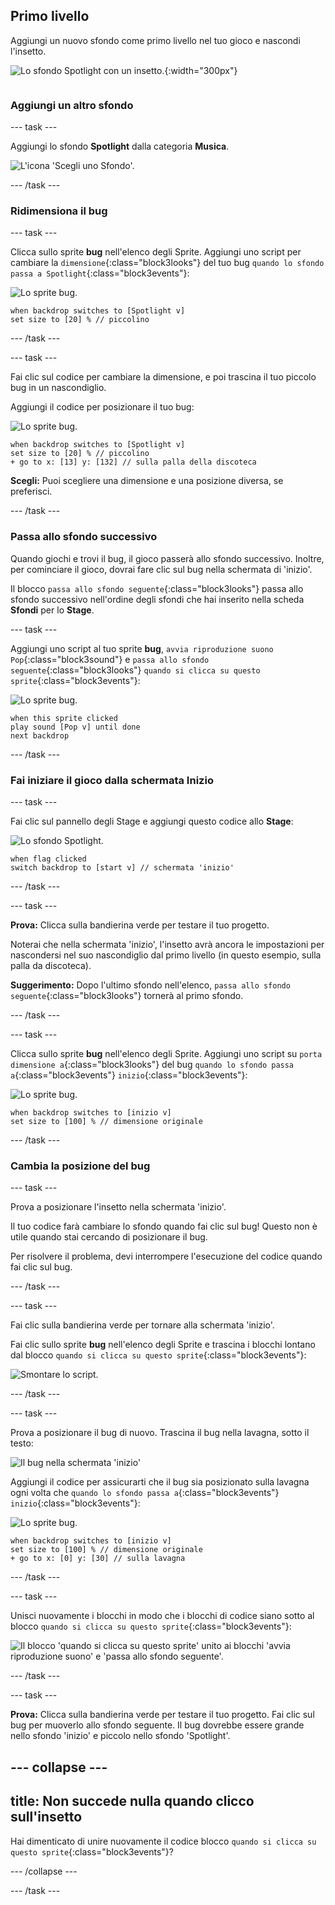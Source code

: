 ## Primo livello

<div style="display: flex; flex-wrap: wrap">
<div style="flex-basis: 200px; flex-grow: 1; margin-right: 15px;">
Aggiungi un nuovo sfondo come primo livello nel tuo gioco e nascondi l'insetto.
</div>
<div>

![Lo sfondo Spotlight con un insetto.](images/first-level.png){:width="300px"}

</div>
</div>

### Aggiungi un altro sfondo

--- task ---

Aggiungi lo sfondo **Spotlight** dalla categoria **Musica**.

![L'icona 'Scegli uno Sfondo'.](images/backdrop-button.png)

--- /task ---

### Ridimensiona il bug

--- task ---

Clicca sullo sprite **bug** nell'elenco degli Sprite. Aggiungi uno script per cambiare la `dimensione`{:class="block3looks"} del tuo bug `quando lo sfondo passa a Spotlight`{:class="block3events"}:

![Lo sprite bug.](images/bug-sprite.png)

```blocks3
when backdrop switches to [Spotlight v]
set size to [20] % // piccolino
```

--- /task ---

--- task ---

Fai clic sul codice per cambiare la dimensione, e poi trascina il tuo piccolo bug in un nascondiglio.

Aggiungi il codice per posizionare il tuo bug:

![Lo sprite bug.](images/bug-sprite.png)

```blocks3
when backdrop switches to [Spotlight v]
set size to [20] % // piccolino
+ go to x: [13] y: [132] // sulla palla della discoteca
```

**Scegli:** Puoi scegliere una dimensione e una posizione diversa, se preferisci.

--- /task ---

### Passa allo sfondo successivo

Quando giochi e trovi il bug, il gioco passerà allo sfondo successivo. Inoltre, per cominciare il gioco, dovrai fare clic sul bug nella schermata di 'inizio'.

Il blocco `passa allo sfondo seguente`{:class="block3looks"} passa allo sfondo successivo nell'ordine degli sfondi che hai inserito nella scheda **Sfondi** per lo **Stage**.

--- task ---

Aggiungi uno script al tuo sprite **bug**, `avvia riproduzione suono Pop`{:class="block3sound"} e `passa allo sfondo seguente`{:class="block3looks"} `quando si clicca su questo sprite`{:class="block3events"}:

![Lo sprite bug.](images/bug-sprite.png)

```blocks3
when this sprite clicked
play sound [Pop v] until done
next backdrop
```

--- /task ---

### Fai iniziare il gioco dalla schermata Inizio

--- task ---

Fai clic sul pannello degli Stage e aggiungi questo codice allo **Stage**:

![Lo sfondo Spotlight.](images/stage-image.png)

```blocks3
when flag clicked
switch backdrop to [start v] // schermata 'inizio'
```

--- /task ---

--- task ---

**Prova:** Clicca sulla bandierina verde per testare il tuo progetto.

Noterai che nella schermata 'inizio', l'insetto avrà ancora le impostazioni per nascondersi nel suo nascondiglio dal primo livello (in questo esempio, sulla palla da discoteca).

**Suggerimento:** Dopo l'ultimo sfondo nell'elenco, `passa allo sfondo seguente`{:class="block3looks"} tornerà al primo sfondo.

--- /task ---

--- task ---

Clicca sullo sprite **bug** nell'elenco degli Sprite. Aggiungi uno script su `porta dimensione a`{:class="block3looks"} del bug `quando lo sfondo passa a`{:class="block3events"} `inizio`{:class="block3events"}:

![Lo sprite bug.](images/bug-sprite.png)

```blocks3
when backdrop switches to [inizio v]
set size to [100] % // dimensione originale
```

--- /task ---

### Cambia la posizione del bug

--- task ---

Prova a posizionare l'insetto nella schermata 'inizio'.

Il tuo codice farà cambiare lo sfondo quando fai clic sul bug! Questo non è utile quando stai cercando di posizionare il bug.

Per risolvere il problema, devi interrompere l'esecuzione del codice quando fai clic sul bug.

--- /task ---

--- task ---

Fai clic sulla bandierina verde per tornare alla schermata 'inizio'.

Fai clic sullo sprite **bug** nell'elenco degli Sprite e trascina i blocchi lontano dal blocco `quando si clicca su questo sprite`{:class="block3events"}:

![Smontare lo script.](images/breaking-script.png)

--- /task ---

--- task ---

Prova a posizionare il bug di nuovo. Trascina il bug nella lavagna, sotto il testo:

![Il bug nella schermata 'inizio'](images/bug-chalkboard.png)

Aggiungi il codice per assicurarti che il bug sia posizionato sulla lavagna ogni volta che `quando lo sfondo passa a`{:class="block3events"} `inizio`{:class="block3events"}:

![Lo sprite bug.](images/bug-sprite.png)

```blocks3
when backdrop switches to [inizio v]
set size to [100] % // dimensione originale
+ go to x: [0] y: [30] // sulla lavagna
```

--- /task ---

--- task ---

Unisci nuovamente i blocchi in modo che i blocchi di codice siano sotto al blocco `quando si clicca su questo sprite`{:class="block3events"}:

![Il blocco 'quando si clicca su questo sprite' unito ai blocchi 'avvia riproduzione suono' e 'passa allo sfondo seguente'.](images/fixed-script.png)

--- /task ---

--- task ---

**Prova:** Clicca sulla bandierina verde per testare il tuo progetto. Fai clic sul bug per muoverlo allo sfondo seguente. Il bug dovrebbe essere grande nello sfondo 'inizio' e piccolo nello sfondo 'Spotlight'.

--- collapse ---
---
title: Non succede nulla quando clicco sull'insetto
---

Hai dimenticato di unire nuovamente il codice blocco `quando si clicca su questo sprite`{:class="block3events"}?

--- /collapse ---

--- /task ---